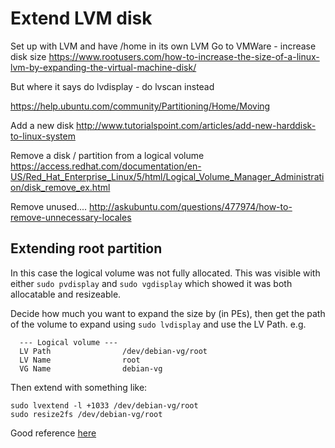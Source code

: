 # Extend LVM disk

Set up with LVM and have /home in its own LVM
Go to VMWare - increase disk size
https://www.rootusers.com/how-to-increase-the-size-of-a-linux-lvm-by-expanding-the-virtual-machine-disk/

But where it says do lvdisplay - do lvscan instead


https://help.ubuntu.com/community/Partitioning/Home/Moving


Add a new disk
http://www.tutorialspoint.com/articles/add-new-harddisk-to-linux-system

Remove a disk / partition from a logical volume
https://access.redhat.com/documentation/en-US/Red_Hat_Enterprise_Linux/5/html/Logical_Volume_Manager_Administration/disk_remove_ex.html


Remove unused....
http://askubuntu.com/questions/477974/how-to-remove-unnecessary-locales

## Extending root partition

In this case the logical volume was not fully allocated. This was visible with either `sudo pvdisplay` and `sudo vgdisplay` which showed it was both allocatable and resizeable.

Decide how much you want to expand the size by (in PEs), then get the path of the volume to expand using `sudo lvdisplay` and use the LV Path. e.g.

```
  --- Logical volume ---
  LV Path                /dev/debian-vg/root
  LV Name                root
  VG Name                debian-vg
```

Then extend with something like:
```
sudo lvextend -l +1033 /dev/debian-vg/root
sudo resize2fs /dev/debian-vg/root
```

Good reference [here](http://geekswing.com/geek/unix/extending-a-linux-disk-with-lvm-extending-root-partition/)